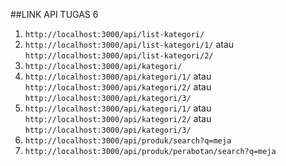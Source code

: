 ##LINK API TUGAS 6

1. `http://localhost:3000/api/list-kategori/`
2. `http://localhost:3000/api/list-kategori/1/` atau `http://localhost:3000/api/list-kategori/2/`
3. `http://localhost:3000/api/kategori/`
4. `http://localhost:3000/api/kategori/1/` atau `http://localhost:3000/api/kategori/2/` atau `http://localhost:3000/api/kategori/3/`
5. `http://localhost:3000/api/kategori/1/` atau `http://localhost:3000/api/kategori/2/` atau `http://localhost:3000/api/kategori/3/`
6. `http://localhost:3000/api/produk/search?q=meja`
7. `http://localhost:3000/api/produk/perabotan/search?q=meja`